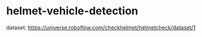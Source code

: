 # helmet-vehicle-detection

dataset: https://universe.roboflow.com/checkhelmet/helmetcheck/dataset/1